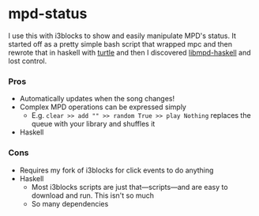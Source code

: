 # mpd-status

I use this with i3blocks to show and easily manipulate MPD's status. It started off as a pretty simple bash script that wrapped mpc and then  rewrote that in haskell with [turtle](https://github.com/Gabriel439/Haskell-Turtle-Library) and then I discovered [libmpd-haskell](https://github.com/vimus/libmpd-haskell) and lost control.

### Pros
* Automatically updates when the song changes!
* Complex MPD operations can be expressed simply
	* E.g. `clear >> add "" >> random True >> play Nothing` replaces the queue with your library and shuffles it
* Haskell
### Cons
* Requires my fork of i3blocks for click events to do anything
* Haskell
	* Most i3blocks scripts are just that—scripts—and are easy to download and run. This isn't so much
	* So many dependencies

